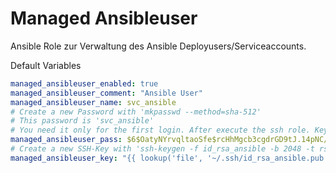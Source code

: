 # Managed Ansibleuser

Ansible Role zur Verwaltung des Ansible Deployusers/Serviceaccounts.

Default Variables
```yaml
managed_ansibleuser_enabled: true
managed_ansibleuser_comment: "Ansible User"
managed_ansibleuser_name: svc_ansible
# Create a new Password with 'mkpasswd --method=sha-512'
# This password is 'svc_ansible'
# You need it only for the first login. After execute the ssh role. Keyauth is disabled
managed_ansibleuser_pass: $6$OatyNYrvqltaoSfe$rcHhMgcb3cgdrGD9tJ.14pNC///3kPBnwZ5DPmeGrc0n1uFk3nGZm3eTdW7xx9j47QEj3KPJp5Di5.Ai6bg6n0
# Create a new SSH-Key with 'ssh-keygen -f id_rsa_ansible -b 2048 -t rsa -q'
managed_ansibleuser_key: "{{ lookup('file', '~/.ssh/id_rsa_ansible.pub') }}"
```
